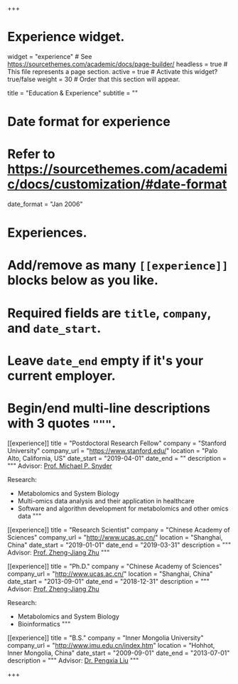 +++
# Experience widget.
widget = "experience"  # See https://sourcethemes.com/academic/docs/page-builder/
headless = true  # This file represents a page section.
active = true  # Activate this widget? true/false
weight = 30  # Order that this section will appear.

title = "Education & Experience"
subtitle = ""

# Date format for experience
#   Refer to https://sourcethemes.com/academic/docs/customization/#date-format
date_format = "Jan 2006"

# Experiences.
#   Add/remove as many `[[experience]]` blocks below as you like.
#   Required fields are `title`, `company`, and `date_start`.
#   Leave `date_end` empty if it's your current employer.
#   Begin/end multi-line descriptions with 3 quotes `"""`.
[[experience]]
  title = "Postdoctoral Research Fellow"
  company = "Stanford University"
  company_url = "https://www.stanford.edu/"
  location = "Palo Alto, California, US"
  date_start = "2019-04-01"
  date_end = ""
  description = """
  Advisor: [Prof. Michael P. Snyder](http://snyderlab.stanford.edu/)
  
  Research:
  
  * Metabolomics and System Biology
  * Multi-omics data analysis and their application in healthcare
  * Software and algorithm development for metabolomics and other omics data
  """
  
[[experience]]
  title = "Research Scientist"
  company = "Chinese Academy of Sciences"
  company_url = "http://www.ucas.ac.cn/"
  location = "Shanghai, China"
  date_start = "2019-01-01"
  date_end = "2019-03-31"
  description = """
  Advisor: [Prof. Zheng-Jiang Zhu](http://www.zhulab.cn/index.php)
  """


[[experience]]
  title = "Ph.D."
  company = "Chinese Academy of Sciences"
  company_url = "http://www.ucas.ac.cn/"
  location = "Shanghai, China"
  date_start = "2013-09-01"
  date_end = "2018-12-31"
  description = """
  Advisor: [Prof. Zheng-Jiang Zhu](http://www.zhulab.cn/index.php)
  
  Research:
  
  * Metabolomics and System Biology
  * Bioinformatics
  """
  
[[experience]]
  title = "B.S."
  company = "Inner Mongolia University"
  company_url = "http://www.imu.edu.cn/index.htm"
  location = "Hohhot, Inner Mongolia, China"
  date_start = "2009-09-01"
  date_end = "2013-07-01"
  description = """
  Advisor: [Dr. Pengxia Liu](http://smkxxy.imu.edu.cn/info/1027/4522.htm)
  """
  


  

+++
